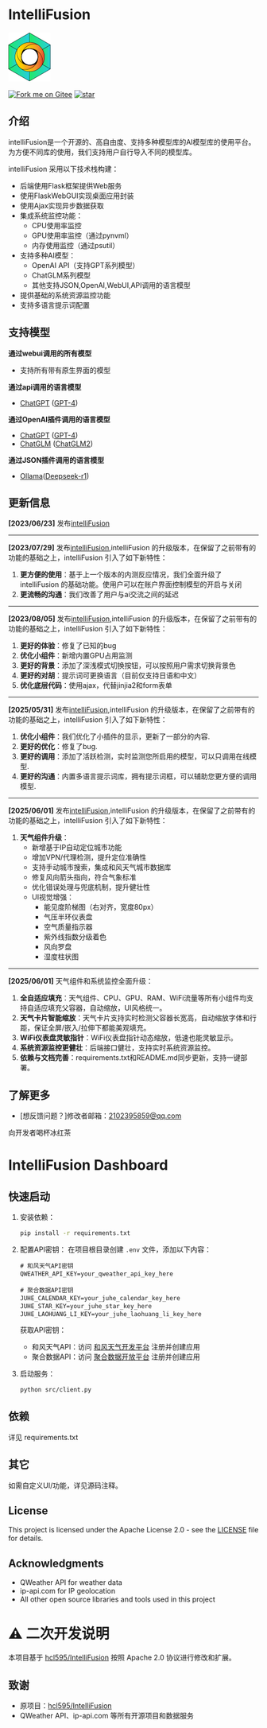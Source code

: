 # IntelliFusion

![IntelliFusionicon](res/IntelliFusion_icon_Sketch_20230923f_small.png)

[![Fork me on Gitee](https://gitee.com/argonserver/IntelliFusion/widgets/widget_6.svg?color=00d4d4)](https://gitee.com/argonserver/IntelliFusion)
[![star](https://gitee.com/argonserver/IntelliFusion/badge/star.svg?theme=gray)](https://gitee.com/argonserver/IntelliFusion/stargazers)

## 介绍
intelliFusion是一个开源的、高自由度、支持多种模型库的AI模型库的使用平台。为方便不同库的使用，我们支持用户自行导入不同的模型库。

intelliFusion 采用以下技术栈构建：
- 后端使用Flask框架提供Web服务
- 使用FlaskWebGUI实现桌面应用封装
- 使用Ajax实现异步数据获取
- 集成系统监控功能：
  - CPU使用率监控
  - GPU使用率监控（通过pynvml）
  - 内存使用监控（通过psutil）
- 支持多种AI模型：
  - OpenAI API（支持GPT系列模型）
  - ChatGLM系列模型
  - 其他支持JSON,OpenAI,WebUI,API调用的语言模型
- 提供基础的系统资源监控功能
- 支持多语言提示词配置



## 支持模型

**通过webui调用的所有模型**
- 支持所有带有原生界面的模型

**通过api调用的语言模型**
- [ChatGPT](https://chat.openai.com) ([GPT-4](https://openai.com/product/gpt-4))

**通过OpenAI插件调用的语言模型**
- [ChatGPT](https://chat.openai.com) ([GPT-4](https://openai.com/product/gpt-4))
- [ChatGLM](https://github.com/THUDM/ChatGLM-6B) ([ChatGLM2](https://github.com/THUDM/ChatGLM2-6B))

**通过JSON插件调用的语言模型**
- [Ollama](https://ollama.com/)([Deepseek-r1](https://ollama.com/library/deepseek-r1))

## 更新信息

**[2023/06/23]** 发布[intelliFusion](https://github.com/hcl595/IntelliFusion)

----
**[2023/07/29]** 发布[intelliFusion](https://github.com/hcl595/IntelliFusion),intelliFusion 的升级版本，在保留了之前带有的功能的基础之上，intelliFusion 引入了如下新特性：

1. **更方便的使用**：基于上一个版本的内测反应情况，我们全面升级了 intelliFusion 的基础功能。使用户可以在账户界面控制模型的开启与关闭
2. **更流畅的沟通**：我们改善了用户与ai交流之间的延迟

----
**[2023/08/05]** 发布[intelliFusion](https://github.com/hcl595/IntelliFusion),intelliFusion 的升级版本，在保留了之前带有的功能的基础之上，intelliFusion 引入了如下新特性：

1. **更好的体验**：修复了已知的bug
2. **优化小组件**：新增内置GPU占用监测
3. **更好的背景**：添加了深浅模式切换按钮，可以按照用户需求切换背景色
4. **更好的对胡**：提示词可更换语言（目前仅支持日语和中文）
5. **优化底层代码**：使用ajax，代替jinjia2和form表单

----
**[2025/05/31]** 发布[intelliFusion](https://github.com/saltfish404/IntelliFusion-0.3.1),intelliFusion 的升级版本，在保留了之前带有的功能的基础之上，intelliFusion 引入了如下新特性：

1. **优化小组件**：我们优化了小插件的显示，更新了一部分的内容.
2. **更好的优化**：修复了bug.
3. **更好的调用**：添加了活跃检测，实时监测您所启用的模型，可以只调用在线模型.
4. **更好的沟通**：内置多语言提示词库，拥有提示词框，可以辅助您更方便的调用模型.

----
**[2025/06/01]** 发布[intelliFusion](https://github.com/saltfish404/IntelliFusion-0.3.1),intelliFusion 的升级版本，在保留了之前带有的功能的基础之上，intelliFusion 引入了如下新特性：

1. **天气组件升级**：
   - 新增基于IP自动定位城市功能
   - 增加VPN/代理检测，提升定位准确性
   - 支持手动城市搜索，集成和风天气城市数据库
   - 修复风向箭头指向，符合气象标准
   - 优化错误处理与兜底机制，提升健壮性
   - UI视觉增强：
     - 能见度阶梯图（右对齐，宽度80px）
     - 气压半环仪表盘
     - 空气质量指示器
     - 紫外线指数分级着色
     - 风向罗盘
     - 湿度柱状图

----
**[2025/06/01]** 天气组件和系统监控全面升级：

1. **全自适应填充**：天气组件、CPU、GPU、RAM、WiFi流量等所有小组件均支持自适应填充父容器，自动缩放，UI风格统一。
2. **天气卡片智能缩放**：天气卡片支持实时检测父容器长宽高，自动缩放字体和行距，保证全屏/嵌入/拉伸下都能美观填充。
3. **WiFi仪表盘灵敏指针**：WiFi仪表盘指针动态缩放，低速也能灵敏显示。
4. **系统资源监控更健壮**：后端接口健壮，支持实时系统资源监控。
5. **依赖与文档完善**：requirements.txt和README.md同步更新，支持一键部署。

## 了解更多

- [想反馈问题？]修改者邮箱：2102395859@qq.com


向开发者喝杯冰红茶

# IntelliFusion Dashboard

## 快速启动
1. 安装依赖：
   ```bash
   pip install -r requirements.txt
   ```

2. 配置API密钥：
   在项目根目录创建 `.env` 文件，添加以下内容：
   ```
   # 和风天气API密钥
   QWEATHER_API_KEY=your_qweather_api_key_here

   # 聚合数据API密钥
   JUHE_CALENDAR_KEY=your_juhe_calendar_key_here
   JUHE_STAR_KEY=your_juhe_star_key_here
   JUHE_LAOHUANG_LI_KEY=your_juhe_laohuang_li_key_here
   ```
   
   获取API密钥：
   - 和风天气API：访问 [和风天气开发平台](https://dev.qweather.com/) 注册并创建应用
   - 聚合数据API：访问 [聚合数据开放平台](https://www.juhe.cn/) 注册并创建应用

3. 启动服务：
   ```bash
   python src/client.py
   ```


## 依赖
详见 requirements.txt

## 其它
如需自定义UI/功能，详见源码注释。





## License

This project is licensed under the Apache License 2.0 - see the [LICENSE](LICENSE) file for details.

## Acknowledgments

- QWeather API for weather data
- ip-api.com for IP geolocation
- All other open source libraries and tools used in this project

# ⚠️ 二次开发说明

本项目基于 [hcl595/IntelliFusion](https://github.com/hcl595/IntelliFusion) 按照 Apache 2.0 协议进行修改和扩展。


## 致谢
- 原项目：[hcl595/IntelliFusion](https://github.com/hcl595/IntelliFusion)
- QWeather API、ip-api.com 等所有开源项目和数据服务


